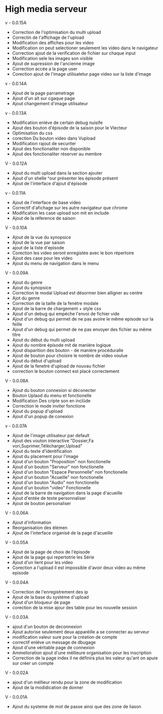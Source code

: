 # High media serveur


v - 0.0.15A

- Correction de l'optimisation du multi upload
- Correctin de l'affichage de l'upload
- Modification des affiches pour les video
- Modification on peut selectioner seulement les video dans le navigateur
- Correction ajout de la verification de fichier sur chaque input
- Modification sele les images son visible
- Ajout de supression de l'ancienne image
- Correction accée a la page user
- Corection ajout de l'image utilisatetur page video sur la liste d'image

v - 0.0.14A

- Ajout de la page parrametrage
- Ajout d'un alt sur cgaque page
- Ajout changement d'image utilisateur

v - 0.0.13A

- Modification enléve de certain debug nuisife
- Ajout des bouton d'épisode de la saison pour le Vlecteur
- Optimisation du css
- corection Du bouton video dans Vupload
- Modification rajout de securiter
- Ajout des fonctionaliter non disponible
- Ajout des fonctionaliter réserver au membre

V - 0.0.12A

- Ajout du multi upload dans la section ajouter
- Ajout d'un shelle ^our présenter les épisode présent
- Ajout de l'interface d'ajout d'épisode


v - 0.0.11A

- Ajout de l'interface de base video
- Correctif d'afichage sur les autre navigateur que chrome
- Modification les case upload son mit en include
- Ajout de la réference de saison

V - 0.0.10A

- Ajout de la vue du synopsice
- Ajout de la vue par saison
- ajout de la liste d'episode
- Corection les video seront enregistée avec le bon répertoire
- Ajout des case pour les video
- Ajout du menu de navigation dans le menu

V - 0.0.09A

- Ajout du genre
- Ajout du synopsice
- Correction le modal Upload est désormer bien alligner au centre
- Ajot du genre
- Correction de la taille de la fenétre modale
- Ajout de la barre de chargement + style css
- Ajout d'un debug qui empéche l'envoi de fichier vide
- Ajout d'un debug qui permet de ne pas avoire le même episode sur la feille
- Ajout d'un debug qui permet de ne pas envoyer des fichier au même titre
- Ajout du début du multi upload
- Ajout du nombre épisode mit de manière logique
- Ajout disparition des bouton - de manière procéduralle
- Ajout de bouton pour choisire le nombre de video voulue
- Ajout du début d'upload
- Ajout de la fenetre d'upload de nouvau fichier
- correction le bouton connect est placé correctement

V - 0.0.08A

- Ajout du bouton connexion si déconecter
- Bouton Uplaod du menu et fonctionelle
- Modification Des cripte son en inclûde
- Correction le mode inviter fonctione
- Ajout du popup d'upload
- Ajout d'un popup de conexion 

v - 0.0.07A

- Ajout de l'image utilisateur par default
- Ajout des vouton interactive "Dossier,Fa vori,Suprimer,Télècharger,Upload"
- Ajout du texte d'identification
- Ajout du placement pour l'image
- Ajout d'un bouton "Proposition"	non fonctionelle
- Ajout d'un bouton "Serveur"	non fonctionelle
- Ajout d'un bouton "Espace Personnelle"	non fonctionelle
- Ajout d'un bouton "Acueille"	non fonctionelle
- Ajout d'un bouton "Audio"	non fonctionelle
- Ajout d'un bouton "video"	Fonctionelle
- Ajout de la barre de navigation dans la page d'acueille
- Ajout d'entée de texte personnaliser
- Ajout de bouton personaliser

V - 0.0.06A

- Ajout d'information
- Reorganisation des élémen
- Ajout de l'interface organisé de la page d'acueille

V - 0.0.05A

- Ajout de la page de choix de l'épisode
- Ajout de la page qui repertotrie les Série
- Ajout d'un lient pour les video
- Corection a l'upload il est impossible d'avoir deux video au même episode


V - 0.0.04A

- Correction de l'enregistrement des ip
- Ajout de la base du systéme d'upload
- Ajout d'un bloqueur de page
- corection de la mise ajour des table pour les nouvelle session

V - 0.0.03A

- ajout d'un bouton de deconnexion
- Ajout autorise seulement deux apparéille a se connecter au serveur
- modification valeur sure pour la création de compte
- correctif enléve un message de dbugage
- Ajout d'une véritable page de connexion
- Ammelioration ajout d'une méllieure organisation pour les inscription
- Correction de la page index il ne définira plus les valeur qu'ant on apuie sur créer un compte

V - 0.0.02A

- ajout d'un méllieur rendu pour la zone de modification
- Ajout de la modidication de donner

V - 0.0.01A

- Ajout du systeme de mot de passe ainsi que des zone de liason